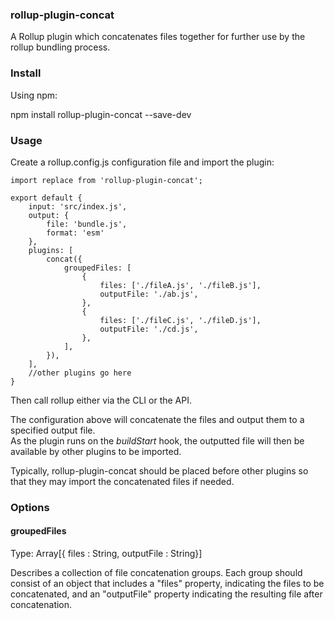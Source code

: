 ### rollup-plugin-concat
A Rollup plugin which concatenates files together for further use by the rollup bundling process.

### Install

Using npm:

npm install rollup-plugin-concat --save-dev

### Usage

Create a rollup.config.js configuration file and import the plugin:

```
import replace from 'rollup-plugin-concat';

export default {
    input: 'src/index.js',
    output: {
        file: 'bundle.js',
        format: 'esm'
    },
    plugins: [
        concat({
            groupedFiles: [
                {
                    files: ['./fileA.js', './fileB.js'],
                    outputFile: './ab.js',
                },
                {
                    files: ['./fileC.js', './fileD.js'],
                    outputFile: './cd.js',
                },
            ],
        }),
    ],
    //other plugins go here
}
```
Then call rollup either via the CLI or the API.


The configuration above will concatenate the files and output them to a specified output file.  
As the plugin runs on the *buildStart* hook, the outputted file will then be available by other plugins to be imported.  

Typically, rollup-plugin-concat should be placed before other plugins so that they may import the concatenated files if needed.


### Options


#### groupedFiles

Type: Array[{ files : String, outputFile : String}]

Describes a collection of file concatenation groups. Each group should consist of an object that includes a "files" property, indicating the files to be concatenated, and an "outputFile" property indicating the resulting file after concatenation.
